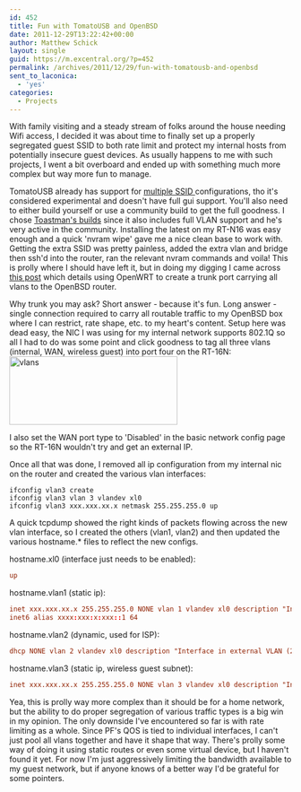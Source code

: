 ```yaml
---
id: 452
title: Fun with TomatoUSB and OpenBSD
date: 2011-12-29T13:22:42+00:00
author: Matthew Schick
layout: single
guid: https://m.excentral.org/?p=452
permalink: /archives/2011/12/29/fun-with-tomatousb-and-openbsd
sent_to_laconica:
  - 'yes'
categories:
  - Projects
---
```

With family visiting and a steady stream of folks around the house needing Wifi
access, I decided it was about time to finally set up a properly segregated
guest SSID to both rate limit and protect my internal hosts from potentially
insecure guest devices. As usually happens to me with such projects, I went a
bit overboard and ended up with something much more complex but way more fun to
manage.

TomatoUSB already has support for <a
href="http://code.google.com/p/tomato-sdhc-vlan/wiki/ExperimentalMultiSSID">multiple
SSID </a>configurations, tho it's considered experimental and doesn't have full
gui support. You'll also need to either build yourself or use a community build
to get the full goodness. I chose <a
href="http://tomatousb.org/forum/t-379538/new-toastman-builds">Toastman's
builds</a> since it also includes full VLAN support and he's very active in the
community. Installing the latest on my RT-N16 was easy enough and a quick 'nvram
wipe' gave me a nice clean base to work with.  Getting the extra SSID was pretty
painless, added the extra vlan and bridge then ssh'd into the router, ran the
relevant nvram commands and voila!  This is prolly where I should have left it,
but in doing my digging I came across <a
href="http://synack.me/blog/openwrt-and-vlans">this post</a> which details using
OpenWRT to create a trunk port carrying all vlans to the OpenBSD router.

Why trunk you may ask?  Short answer - because it's fun.  Long answer - single
connection required to carry all routable traffic to my OpenBSD box where I can
restrict, rate shape, etc. to my heart's content.  Setup here was dead easy, the
NIC I was using for my internal network supports 802.1Q so all I had to do was
some point and click goodness to tag all three vlans (internal, WAN, wireless
guest) into port four on the RT-16N:
<a href="http://www.excentral.org/wp-content/uploads/2011/12/tomato_vlans.png"><img src="http://www.excentral.org/wp-content/uploads/2011/12/tomato_vlans-300x122.png" alt="vlans" title="tomato_vlans" width="300" height="122" class="aligncenter size-medium wp-image-458" /></a>

I also set the WAN port type to 'Disabled' in the basic network config page so
the RT-16N wouldn't try and get an external IP.

Once all that was done, I removed all ip configuration from my internal nic on
the router and created the various vlan interfaces:
```shell
ifconfig vlan3 create
ifconfig vlan3 vlan 3 vlandev xl0
ifconfig vlan3 xxx.xxx.xx.x netmask 255.255.255.0 up
```

A quick tcpdump showed the right kinds of packets flowing across the new vlan
interface, so I created the others (vlan1, vlan2) and then updated the various
hostname.* files to reflect the new configs.

hostname.xl0 (interface just needs to be enabled):
```conf
up
```

hostname.vlan1 (static ip):
```conf
inet xxx.xxx.xx.x 255.255.255.0 NONE vlan 1 vlandev xl0 description "Interface in trusted VLAN (1)"
inet6 alias xxxx:xxx:x:xxx::1 64
```

hostname.vlan2 (dynamic, used for ISP):
```conf
dhcp NONE vlan 2 vlandev xl0 description "Interface in external VLAN (2)"
```

hostname.vlan3 (static ip, wireless guest subnet):
```conf
inet xxx.xxx.xx.x 255.255.255.0 NONE vlan 3 vlandev xl0 description "Interface in wireless guest VLAN (3)"
```

Yea, this is prolly way more complex than it should be for a home network, but
the ability to do proper segregation of various traffic types is a big win in my
opinion.  The only downside I've encountered so far is with rate limiting as a
whole.  Since PF's QOS is tied to individual interfaces, I can't just pool all
vlans together and have it shape that way.  There's prolly some way of doing it
using static routes or even some virtual device, but I haven't found it yet.
For now I'm just aggressively limiting the bandwidth available to my guest
network, but if anyone knows of a better way I'd be grateful for some pointers.
